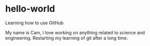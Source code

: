 # hello-world
Learning how to use GitHub

My name is Cam, I love working on anything related to science and engineering.
Restarting my learning of git after a long time.
